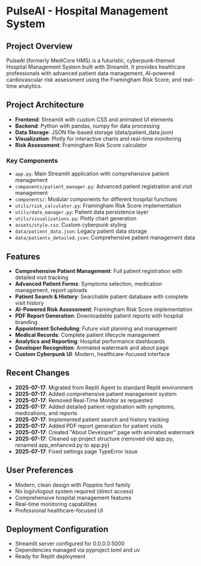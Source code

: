 # PulseAI - Hospital Management System

## Project Overview
PulseAI (formerly MediCore HMS) is a futuristic, cyberpunk-themed Hospital Management System built with Streamlit. It provides healthcare professionals with advanced patient data management, AI-powered cardiovascular risk assessment using the Framingham Risk Score, and real-time analytics.

## Project Architecture
- **Frontend**: Streamlit with custom CSS and animated UI elements
- **Backend**: Python with pandas, numpy for data processing
- **Data Storage**: JSON file-based storage (data/patient_data.json)
- **Visualization**: Plotly for interactive charts and real-time monitoring
- **Risk Assessment**: Framingham Risk Score calculator

### Key Components
- `app.py`: Main Streamlit application with comprehensive patient management
- `components/patient_manager.py`: Advanced patient registration and visit management
- `components/`: Modular components for different hospital functions
- `utils/risk_calculator.py`: Framingham Risk Score implementation
- `utils/data_manager.py`: Patient data persistence layer
- `utils/visualizations.py`: Plotly chart generation
- `assets/style.css`: Custom cyberpunk styling
- `data/patient_data.json`: Legacy patient data storage
- `data/patients_detailed.json`: Comprehensive patient management data

## Features
- **Comprehensive Patient Management**: Full patient registration with detailed visit tracking
- **Advanced Patient Forms**: Symptoms selection, medication management, report uploads
- **Patient Search & History**: Searchable patient database with complete visit history
- **AI-Powered Risk Assessment**: Framingham Risk Score implementation
- **PDF Report Generation**: Downloadable patient reports with hospital branding
- **Appointment Scheduling**: Future visit planning and management
- **Medical Records**: Complete patient lifecycle management
- **Analytics and Reporting**: Hospital performance dashboards
- **Developer Recognition**: Animated watermark and about page
- **Custom Cyberpunk UI**: Modern, healthcare-focused interface

## Recent Changes
- **2025-07-17**: Migrated from Replit Agent to standard Replit environment
- **2025-07-17**: Added comprehensive patient management system
- **2025-07-17**: Removed Real-Time Monitor as requested
- **2025-07-17**: Added detailed patient registration with symptoms, medications, and reports
- **2025-07-17**: Implemented patient search and history tracking
- **2025-07-17**: Added PDF report generation for patient visits
- **2025-07-17**: Created "About Developer" page with animated watermark
- **2025-07-17**: Cleaned up project structure (removed old app.py, renamed app_enhanced.py to app.py)
- **2025-07-17**: Fixed settings page TypeError issue

## User Preferences
- Modern, clean design with Poppins font family
- No login/logout system required (direct access)
- Comprehensive hospital management features
- Real-time monitoring capabilities
- Professional healthcare-focused UI

## Deployment Configuration
- Streamlit server configured for 0.0.0.0:5000
- Dependencies managed via pyproject.toml and uv
- Ready for Replit deployment